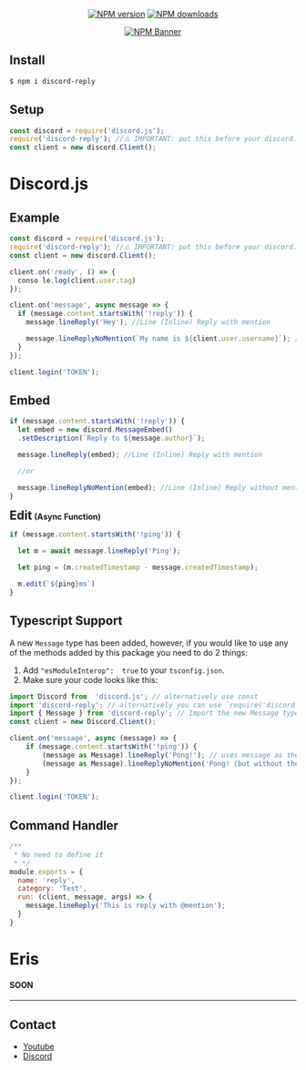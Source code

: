 <div align="center">

  <p>
    <a href="https://www.npmjs.com/package/discord-reply"><img src="https://img.shields.io/npm/v/discord-reply?maxAge=3600" alt="NPM version" /></a>
    <a href="https://www.npmjs.com/package/discord-reply"><img src="https://img.shields.io/npm/dt/discord-reply?maxAge=3600" alt="NPM downloads" /></a>
  </p>

  <p>
    <a href="https://www.npmjs.com/package/discord-reply"><img src="https://nodei.co/npm/discord-reply.png?downloads=true&stars=true" alt="NPM Banner"></a>
  </p>
</div>

## Install
```sh
$ npm i discord-reply
```
## Setup
```js
const discord = require('discord.js');
require('discord-reply'); //⚠️ IMPORTANT: put this before your discord.Client()
const client = new discord.Client();
```

# Discord.js

## Example
```js
const discord = require('discord.js');
require('discord-reply'); //⚠️ IMPORTANT: put this before your discord.Client()
const client = new discord.Client();

client.on('ready', () => {
  conso le.log(client.user.tag)
});

client.on('message', async message => {
  if (message.content.startsWith('!reply')) {
    message.lineReply('Hey'); //Line (Inline) Reply with mention

    message.lineReplyNoMention(`My name is ${client.user.username}`); //Line (Inline) Reply without mention
  }
});

client.login('TOKEN');
```

## Embed
```js
if (message.content.startsWith('!reply')) {
  let embed = new discord.MessageEmbed()
  .setDescription(`Reply to ${message.author}`);

  message.lineReply(embed); //Line (Inline) Reply with mention

  //or

  message.lineReplyNoMention(embed); //Line (Inline) Reply without mention
}
```

<h2 style="display:inline;">Edit</h2> <h4 style="display:inline;">(Async Function)</h4>

```js
if (message.content.startsWith('!ping')) {

  let m = await message.lineReply('Ping');

  let ping = (m.createdTimestamp - message.createdTimestamp);

  m.edit(`${ping}ms`)
}
```

## Typescript Support
A new `Message` type has been added, however, if you would like to use any of the methods added by this package you need to do 2 things:
1. Add `"esModuleInterop":  true` to your `tsconfig.json`.
2. Make sure your code looks like this:
```ts
import Discord from  'discord.js'; // alternatively use const
import 'discord-reply'; // alternatively you can use `require('discord-reply')`
import { Message } from 'discord-reply'; // Import the new Message type. Import needs to be used.
const client = new Discord.Client();

client.on('message', async (message) => {
	if (message.content.startsWith('!ping')) {
		(message as Message).lineReply('Pong!'); // uses message as the new type
		(message as Message).lineReplyNoMention('Pong! (but without the mention)');
	}	
});

client.login('TOKEN');
```

## Command Handler
```js
/**
 * No need to define it
 * */
module.exports = {
  name: 'reply',
  category: 'Test',
  run: (client, message, args) => {
    message.lineReply('This is reply with @mention');
  }
}
```

<h1>Eris</h1>
<h4><b>SOON</b></h4>

<hr>

## Contact

- [Youtube](https://www.youtube.com/channel/UCxxK71QFN4_PrBhCFmH2Jmw)
- [Discord](https://discord.gg/5JtyYqW)
